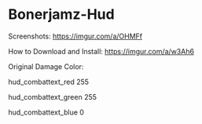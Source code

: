 # Bonerjamz-Hud
Screenshots: https://imgur.com/a/OHMFf

How to Download and Install: https://imgur.com/a/w3Ah6

Original Damage Color:

hud_combattext_red 255

hud_combattext_green 255

hud_combattext_blue 0
